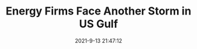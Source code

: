 ---
"title": "Energy Firms Face Another Storm in US Gulf"
"date": "2021-9-13 21:47:12"
"feed_name": "OEDIGITAL"
"feed_website": "https://www.oedigital.com/"
"feed_rss": "https://www.oedigital.com/technology/safety-security?format=feed"
"link": "https://www.oedigital.com/news/490581-energy-firms-face-another-storm-in-us-gulf"
"file": "_posts/2021-9-13-21-47-12_OEDIGITAL_7f789d4f0c80fa3958fa89ba43b2cd213cf32d0d.md"
"accident": "0"
"drilling": "0"
---